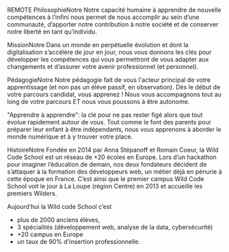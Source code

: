 REMOTE
PhilosophieNotre
Notre capacité humaine à apprendre de nouvelle compétences à l’infini nous permet de nous accomplir au sein d’une communauté, d’apporter notre contribution à notre société et de conserver notre liberté en tant qu’individu.

MissionNotre
Dans un monde en perpétuelle évolution et dont la digitalisation s’accélère de jour en jour, nous vous donnons les clés pour développer les compétences qui vous permettront de vous adapter aux changements et d’assurer votre avenir professionnel (et personnel).

PédagogieNotre
Notre pédagogie fait de vous l'acteur principal de votre apprentissage (et non pas un élève passif, en observation). Dès le début de votre parcours candidat, vous apprenez ! Nous vous accompagnons tout au long de votre parcours ET nous vous poussons à être autonome.

"Apprendre à apprendre": la clé pour ne pas rester figé alors que tout évolue rapidement autour de vous. Tout comme le font des parents pour préparer leur enfant à être indépendants, nous vous apprenons à aborder le monde numérique et à y trouver votre place.

HistoireNotre
Fondée en 2014 par Anna Stépanoff et Romain Coeur, la Wild Code School est un réseau de +20 écoles en Europe. Lors d’un hackathon pour imaginer l’éducation de demain, nos deux fondateurs décident de s’attaquer à la formation des développeurs web, un métier déjà en pénurie à cette époque en France. C’est ainsi que le premier campus Wild Code School voit le jour à La Loupe (région Centre) en 2013 et accueille les premiers Wilders.

Aujourd’hui la Wild code School c’est
- plus de 2000 anciens élèves,
- 3 spécialités (développement web, analyse de la data, cybersécurité)
- +20 campus en Europe
- un taux de 90% d’insertion professionnelle.

